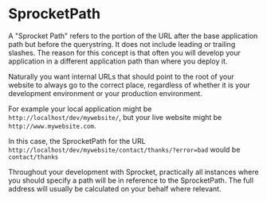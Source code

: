 # SprocketPath #

A "Sprocket Path" refers to the portion of the URL after the base application path but before the querystring. It does not include leading or trailing slashes. The reason for this concept is that often you will develop your application in a different application path than where you deploy it.

Naturally you want internal URLs that should point to the root of your website to always go to the correct place, regardless of whether it is your development environment or your production environment.

For example your local application might be `http://localhost/dev/mywebsite/`, but your live website might be `http://www.mywebsite.com`.

In this case, the SprocketPath for the URL `http://localhost/dev/mywebsite/contact/thanks/?error=bad` would be `contact/thanks`

Throughout your development with Sprocket, practically all instances where you should specify a path will be in reference to the SprocketPath. The full address will usually be calculated on your behalf where relevant.